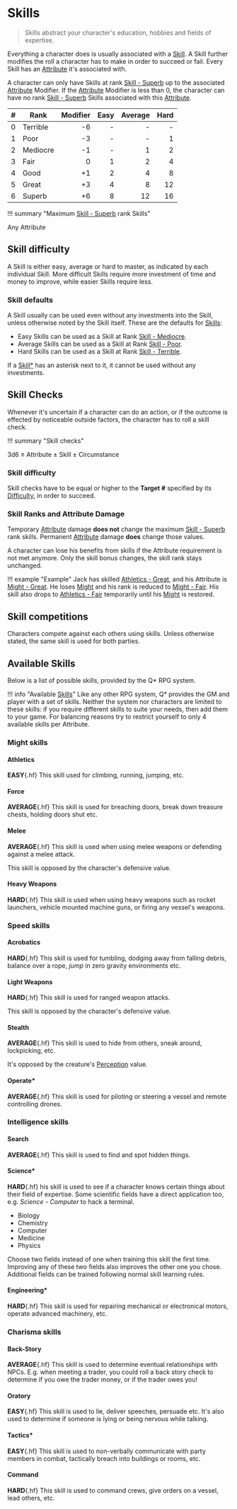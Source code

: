 # Skills

> Skills abstract your character's education, hobbies and fields of expertise.

Everything a character does is usually associated with a
[Skill](/character/skills#skills). A Skill further modifies the roll a character
has to make in order to succeed or fail. Every Skill has an
[Attribute](/character#attributes) it's associated with.

A character can only have Skills at rank [Skill -
Superb](/character/skills/#skills) up to the associated
[Attribute](/character#attributes) Modifier. If the [Attribute](/character#attributes)
Modifier is less than 0, the character can have no rank [Skill -
Superb](/character/skills/#skills) Skills associated with this
[Attribute](/character#attributes).

|    # | Rank     | Modifier | Easy | Average | Hard |
|-----:|----------|---------:|-----:|--------:|-----:|
|    0 | Terrible |       -6 |    - |       - |    - |
|    1 | Poor     |       -3 |    - |       - |    1 |
|    2 | Mediocre |       -1 |    - |       1 |    2 |
|    3 | Fair     |        0 |    1 |       2 |    4 |
|    4 | Good     |       +1 |    2 |       4 |    8 |
|    5 | Great    |       +3 |    4 |       8 |   12 |
|    6 | Superb   |       +6 |    8 |      12 |   16 |

!!! summary "Maximum [Skill - Superb](/character/skills/#skills) rank Skills"
    <div class="formula formula-top formula-bottom">
        <span data-bracket-bottom="Attribute Modifier">Any Attribute</span>
    </div>

## Skill difficulty

A Skill is either easy, average or hard to master, as indicated by each
individual Skill. More difficult Skills require more investment of time and
money to improve, while easier Skills require less.

### Skill defaults

A Skill usually can be used even without any investments into the Skill, unless
otherwise noted by the Skill itself. These are the defaults for
[Skills](/character/skills#skills):

* Easy Skills can be used as a Skill at Rank [Skill -
  Mediocre](/character/skills#skills).
* Average Skills can be used as a Skill at Rank [Skill -
  Poor](/character/skills#skills).
* Hard Skills can be used as a Skill at Rank [Skill -
  Terrible](/character/skills#skills).

If a [Skill*](/character/skills#skills) has an asterisk next to it, it cannot be
used without any investments.


## Skill Checks

Whenever it's uncertain if a character can do an action, or if the outcome is
effected by noticeable outside factors, the character has to roll a skill check.

!!! summary "Skill checks"
    <div class="formula formula-top formula-bottom">
        <span data-bracket-bottom="Base">3d6</span> ±
        <span data-bracket-top="Attribute Modifier">Attribute</span> ±
        <span data-bracket-bottom="Skill Modifier">Skill</span> ±
        <span data-bracket-top="Perks / Flaws / Race">Circumstance</span>
    </div>

</blockquote>

### Skill difficulty

Skill checks have to be equal or higher to the **Target #** specified by its
[Difficulty](/crisis#difficulty), in order to succeed.

### Skill Ranks and Attribute Damage

Temporary [Attribute](/character#attributes) damage **does not** change the maximum
[Skill - Superb](/character/skills/#skills) rank skills. Permanent
[Attribute](/character#attributes) damage **does** change those values.

A character can lose his benefits from skills if the Attribute requirement is not
met anymore. Only the skill bonus changes, the skill rank stays unchanged.


!!! example "Example"
    Jack has skilled [Athletics - Great](/character/skills/#skills), and his
    Attribute is [Might - Great](/character/#might-mi). He loses
    [Might](/character#might-mi) and his rank is reduced to [Might -
    Fair](/character/#might-mi). His skill also drops to [Athletics -
    Fair](/character/skills/#skills) temporarily until his
    [Might](/character#might-mi) is restored.

## Skill competitions

Characters compete against each others using skills. Unless otherwise stated,
the same skill is used for both parties.

## Available Skills

Below is a list of possible skills, provided by the Q* RPG system.

!!! info "Available [Skills](#skills)"
    Like any other RPG system, Q* provides the GM and player with a set of
    skills. Neither the system nor characters are limited to these skills: if
    you require different skills to suite your needs, then add them to your
    game. For balancing reasons try to restrict yourself to only 4 available
    skills per Attribute.

<div class="left" markdown="1">

### Might skills

#### Athletics

**EASY**{.hf} This skill used for climbing, running, jumping, etc.

#### Force

**AVERAGE**{.hf} This skill is used for breaching doors, break down treasure
chests, holding doors shut etc.

#### Melee

**AVERAGE**{.hf} This skill is used when using melee weapons or defending
against a melee attack.

This skill is opposed by the character's defensive value.

#### Heavy Weapons

**HARD**{.hf} This skill is used when using heavy weapons such as rocket
launchers, vehicle mounted machine guns, or firing any vessel's weapons.

</div>
<div class="right" markdown="1">

### Speed skills

#### Acrobatics

**HARD**{.hf} This skill is used for tumbling, dodging away from falling debris,
balance over a rope, *jump* in zero gravity environments etc.

#### Light Weapons

**HARD**{.hf} This skill is used for ranged weapon attacks.

This skill is opposed by the character's defensive value.

#### Stealth

**AVERAGE**{.hf} This skill is used to hide from others, sneak around,
lockpicking, etc.

It's opposed by the creature's [Perception](/character#perception) value.

#### Operate*

**AVERAGE**{.hf} This skill is used for piloting or steering a vessel and remote
controlling drones.

</div>
<div class="left" markdown="1">

### Intelligence skills

#### Search

**AVERAGE**{.hf} This skill is used to find and spot hidden things.

#### Science*

**HARD**{.hf} his skill is used to see if a character knows certain things about
their field of expertise. Some scientific fields have a direct application too,
e.g. *Science - Computer* to hack a terminal.

* Biology
* Chemistry
* Computer
* Medicine
* Physics

Choose two fields instead of one when training this skill the first time.
Improving any of these two fields also improves the other one you chose.
Additional fields can be trained following normal skill learning rules.

#### Engineering*

**HARD**{.hf} This skill is used for repairing mechanical or electronical
motors, operate advanced machinery, etc.

</div>
<div class="right" markdown="1">

### Charisma skills

#### Back-Story

**AVERAGE**{.hf} This skill is used to determine eventual relationships with
NPCs. E.g. when meeting a trader, you could roll a back story check to determine
if you owe the trader money, or if the trader owes you!

#### Oratory

**EASY**{.hf} This skill is used to lie, deliver speeches, persuade etc. It's
also used to determine if someone is lying or being nervous while talking.

#### Tactics*

**EASY**{.hf} This skill is used to non-verbally communicate with party
members in combat, tactically breach into buildings or rooms, etc.

#### Command

**HARD**{.hf} This skill is used to command crews, give orders on a vessel, lead
others, etc.

</div>
<div class="clearfix"></div>
